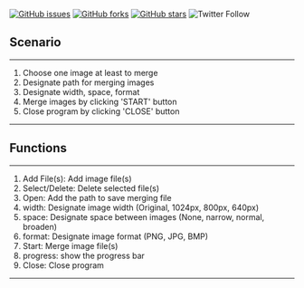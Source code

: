 [![GitHub issues](https://img.shields.io/github/issues/youngmin-chung/py_GUI_create_screenshot?logo=github&logoColor=orange)](https://github.com/youngmin-chung/py_GUI_create_screenshot/issues) [![GitHub forks](https://img.shields.io/github/forks/youngmin-chung/py_GUI_create_screenshot?logo=github)](https://github.com/youngmin-chung/py_GUI_create_screenshot/network) [![GitHub stars](https://img.shields.io/github/stars/youngmin-chung/py_GUI_create_screenshot?logo=github)](https://github.com/youngmin-chung/py_GUI_create_screenshot/stargazers) ![Twitter Follow](https://img.shields.io/twitter/follow/youngmin_chung?style=social)

## Scenario

---
1. Choose one image at least to merge
2. Designate path for merging images
3. Designate width, space, format
4. Merge images by clicking 'START' button
5. Close program by clicking 'CLOSE' button
---

## Functions

---
1. Add File(s): Add image file(s)
2. Select/Delete: Delete selected file(s)
3. Open: Add the path to save merging file
4. width: Designate image width (Original, 1024px, 800px, 640px)
5. space: Designate space between images (None, narrow, normal, broaden)
6. format: Designate image format (PNG, JPG, BMP)
7. Start: Merge image file(s)
8. progress: show the progress bar
9. Close: Close program
---
